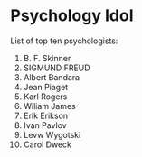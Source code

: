 # Psychology Idol
List of top ten psychologists:

1. B. F. Skinner
1. SIGMUND FREUD
1. Albert Bandara
1. Jean Piaget
1. Karl Rogers
1. Wiliam James
1. Erik Erikson
1. Ivan Pavlov
1. Levw Wygotski
1. Carol Dweck
